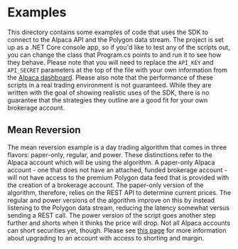 # Examples
This directory contains some examples of code that uses the SDK to connect to the Alpaca API and the Polygon data stream. The project is set up as a .NET Core console app, so if you'd like to test any of the scripts out, you can change the class that Program.cs points to and run it to see how they behave. Please note that you will need to replace the `API_KEY` and `API_SECRET` parameters at the top of the file with your own information from the [Alpaca dashboard](https://app.alpaca.markets/). Please also note that the performance of these scripts in a real trading environment is not guaranteed. While they are written with the goal of showing realistic uses of the SDK, there is no guarantee that the strategies they outline are a good fit for your own brokerage account.

## Mean Reversion
The mean reversion example is a day trading algorithm that comes in three flavors: paper-only, regular, and power. These distinctions refer to the Alpaca account which will be using the algorithm. A paper-only Alpaca account - one that does not have an attached, funded brokerage account - will not have access to the premium Polygon data feed that is provided with the creation of a brokerage account. The paper-only version of the algorithm, therefore, relies on the REST API to determine current prices. The regular and power versions of the algorithm improve on this by instead listening to the Polygon data stream, reducing the latency somewhat versus sending a REST call. The power version of the script goes another step further and shorts when it thinks the price will drop. Not all Alpaca accounts can short securities yet, though. Please see [this page](https://alpaca.markets/docs/trading-on-alpaca/margin-and-shorting/) for more information about upgrading to an account with access to shorting and margin.
